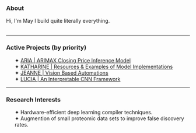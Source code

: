<h3>About</h3>
Hi, I'm May I build quite literally everything.<br><br>

___

<h3>Active Projects (by priority)</h3>
<ul>
  ✦ <a href="https://github.com/yammei/ARIA">ARIA | ARIMAX Closing Price Inference Model</a><br>
  ✦ <a href="https://github.com/yammei/KATHARINE.git">KATHARINE | Resources & Examples of Model Implementations</a><br>
  ✦ <a href="https://github.com/yammei/JEANNE.git">JEANNE | Vision Based Automations</a><br>
  ✦ <a href="https://github.com/yammei/LUCIA.git">LUCIA | An Interpretable CNN Framework</a><br>
</ul>

___

<h3>Research Interests</h3>
<ul>
    ✦ Hardware-efficient deep learning compiler techniques.<br>
    ✦ Augmention of small proteomic data sets to improve false discovery rates.<br>
</ul>
